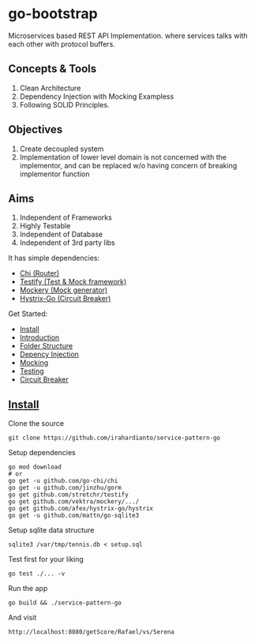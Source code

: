 # go-bootstrap

Microservices based REST API Implementation. where services talks with each other with protocol buffers.

## Concepts & Tools

1. Clean Architecture
2. Dependency Injection with Mocking Exampless
3. Following SOLID Principles.

## Objectives

1. Create decoupled system
2. Implementation of lower level domain is not concerned with the implementor, and can be replaced w/o having concern of breaking implementor function

## Aims

1. Independent of Frameworks
2. Highly Testable
3. Independent of Database
4. Independent of 3rd party libs

It has simple dependencies:

- [Chi (Router)](https://github.com/go-chi/chi)
- [Testify (Test & Mock framework)](https://github.com/stretchr/testify)
- [Mockery (Mock generator)](https://github.com/vektra/mockery)
- [Hystrix-Go (Circuit Breaker)](https://github.com/afex/hystrix-go)

Get Started:

- [Install](https://github.com/alamin-mahamud/go-bootstrap/#install)
- [Introduction](https://github.com/alamin-mahamud/go-bootstrap/#introduction)
- [Folder Structure](https://github.com/alamin-mahamud/go-bootstrap/#folder-structure)
- [Depency Injection](https://github.com/alamin-mahamud/go-bootstrap/#dependency-injection)
- [Mocking](https://github.com/alamin-mahamud/go-bootstrap/#mocking)
- [Testing](https://github.com/alamin-mahamud/go-bootstrap/#testing)
- [Circuit Breaker](https://github.com/alamin-mahamud/go-bootstrap/#circuit-breaker)

## [Install](https://github.com/alamin-mahamud/go-bootstrap/#install)

Clone the source

    git clone https://github.com/irahardianto/service-pattern-go

Setup dependencies

    go mod download
    # or
    go get -u github.com/go-chi/chi
    go get -u github.com/jinzhu/gorm
    go get github.com/stretchr/testify
    go get github.com/vektra/mockery/.../
    go get github.com/afex/hystrix-go/hystrix
    go get -u github.com/mattn/go-sqlite3

Setup sqlite data structure

    sqlite3 /var/tmp/tennis.db < setup.sql

Test first for your liking

    go test ./... -v

Run the app

    go build && ./service-pattern-go

And visit

    http://localhost:8080/getScore/Rafael/vs/Serena
